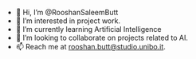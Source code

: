 - 👋 Hi, I’m @RooshanSaleemButt
- 👀 I’m interested in project work.
- 🌱 I’m currently learning Artificial Intelligence
- 💞️ I’m looking to collaborate on projects related to AI.
- 📫 Reach me at rooshan.butt@studio.unibo.it.

<!---
RooshanSaleemButt/RooshanSaleemButt is a ✨ special ✨ repository because its `README.md` (this file) appears on your GitHub profile.
You can click the Preview link to take a look at your changes.
--->
